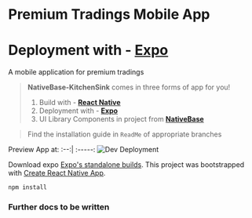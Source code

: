 # Premium Tradings Mobile App
# Deployment with - **[Expo](https://expo.io/)**
A mobile application for premium tradings

> **NativeBase-KitchenSink** comes in three forms of app for you!
>1. Build with - **[React Native](https://facebook.github.io/react-native/)**
>2. Deployment with - **[Expo](https://expo.io/)**
>3. UI Library Components in project from **[NativeBase](http://docs.nativebase.io/Components.html#Components)**

>Find the installation guide in `ReadMe` of appropriate branches

Preview App at:
 :--:| :-----:
 ![Dev Deployment](https://expo.io/@alexppetrov/0213e570e52148c67cde8af51fef384d61456121)

Download expo [Expo's standalone builds](https://docs.expo.io/versions/latest/introduction/installation.html).
This project was bootstrapped with [Create React Native App](https://github.com/react-community/create-react-native-app).

```
npm install
```

### Further docs to be written


